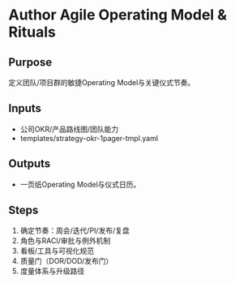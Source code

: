 # Author Agile Operating Model & Rituals

## Purpose

定义团队/项目群的敏捷Operating Model与关键仪式节奏。

## Inputs

- 公司OKR/产品路线图/团队能力
- templates/strategy-okr-1pager-tmpl.yaml

## Outputs

- 一页纸Operating Model与仪式日历。

## Steps

1. 确定节奏：周会/迭代/PI/发布/复盘
2. 角色与RACI/审批与例外机制
3. 看板/工具与可视化规范
4. 质量门（DOR/DOD/发布门）
5. 度量体系与升级路径
